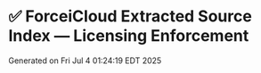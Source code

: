 # ✅ ForceiCloud Extracted Source Index — Licensing Enforcement
Generated on Fri Jul  4 01:24:19 EDT 2025

